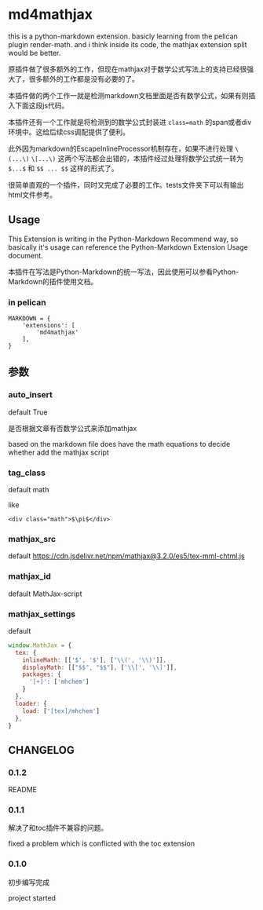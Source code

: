 # md4mathjax
this is a python-markdown extension. basicly learning from the pelican plugin render-math. and i think inside its code, the mathjax extension split would be better.

原插件做了很多额外的工作，但现在mathjax对于数学公式写法上的支持已经很强大了，很多额外的工作都是没有必要的了。

本插件做的两个工作一就是检测markdown文档里面是否有数学公式，如果有则插入下面这段js代码。

本插件还有一个工作就是将检测到的数学公式封装进 `class=math` 的span或者div环境中。这给后续css调配提供了便利。

此外因为markdown的EscapeInlineProcessor机制存在，如果不进行处理 `\(...\)` `\[...\)` 这两个写法都会出错的，本插件经过处理将数学公式统一转为 `$...$` 和 `$$ ... $$` 这样的形式了。

很简单直观的一个插件，同时又完成了必要的工作。tests文件夹下可以有输出html文件参考。

## Usage
This Extension is writing in the Python-Markdown Recommend way, so basically it's usage can reference the Python-Markdown Extension Usage document. 

本插件在写法是Python-Markdown的统一写法，因此使用可以参看Python-Markdown的插件使用文档。

### in pelican

```
MARKDOWN = {
    'extensions': [
        'md4mathjax'
    ],
}
```

## 参数
### auto_insert 
default True 

是否根据文章有否数学公式来添加mathjax

based on the markdown file does have the math equations to decide whether add the mathjax
script

### tag_class  
default math

like 
```
<div class="math">$\pi$</div>
```

### mathjax_src
default https://cdn.jsdelivr.net/npm/mathjax@3.2.0/es5/tex-mml-chtml.js

### mathjax_id
default MathJax-script

### mathjax_settings

default 

```js
window.MathJax = {
  tex: {
    inlineMath: [['$', '$'], ['\\(', '\\)']],
    displayMath: [["$$", "$$"], ['\\[', '\\]']],
    packages: {
      '[+]': ['mhchem']
    }
  },
  loader: {
    load: ['[tex]/mhchem']
  },
}
```


## CHANGELOG
### 0.1.2
README 

### 0.1.1
解决了和toc插件不兼容的问题。

fixed a problem which is conflicted with the toc extension

### 0.1.0
初步编写完成

project started